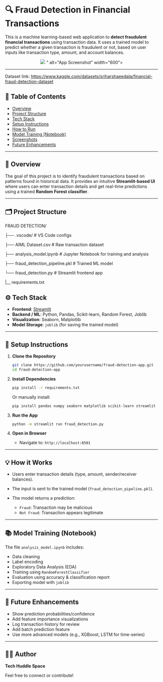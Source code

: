 # 🔍 Fraud Detection in Financial Transactions

This is a machine learning-based web application to **detect fraudulent financial transactions** using transaction data. It uses a trained model to predict whether a given transaction is fraudulent or not, based on user inputs like transaction type, amount, and account balances.

<p align="center">
  <img src="AppLook.png" />
" alt="App Screenshot" width="600">
</p>

---

Dataset link: https://www.kaggle.com/datasets/sriharshaeedala/financial-fraud-detection-dataset
## 📌 Table of Contents

- [Overview](#overview)
- [Project Structure](#project-structure)
- [Tech Stack](#tech-stack)
- [Setup Instructions](#setup-instructions)
- [How to Run](#how-to-run)
- [Model Training (Notebook)](#model-training-notebook)
- [Screenshots](#screenshots)
- [Future Enhancements](#future-enhancements)

---

## 🧾 Overview

The goal of this project is to identify fraudulent transactions based on patterns found in historical data. It provides an intuitive **Streamlit-based UI** where users can enter transaction details and get real-time predictions using a trained **Random Forest classifier**.

---

## 🗂️ Project Structure

FRAUD DETECTION/

├── .vscode/                         # VS Code configs

├── AIML Dataset.csv                # Raw transaction dataset

├── analysis_model.ipynb            # Jupyter Notebook for training and analysis

├── fraud_detection_pipeline.pkl    # Trained ML model

└── fraud_detection.py              # Streamlit frontend app

|__ requirements.txt

## ⚙️ Tech Stack

* **Frontend**: [Streamlit](https://streamlit.io/)
* **Backend / ML**: Python, Pandas, Scikit-learn, Random Forest, Joblib
* **Visualization**: Seaborn, Matplotlib
* **Model Storage**: `joblib` (for saving the trained model)

---

## 🚀 Setup Instructions

1. **Clone the Repository**

   ```bash
   git clone https://github.com/yourusername/fraud-detection-app.git
   cd fraud-detection-app

2. **Install Dependencies**

   ```bash
   pip install -r requirements.txt
   ```

   Or manually install:

   ```bash
   pip install pandas numpy seaborn matplotlib scikit-learn streamlit joblib
   ```

3. **Run the App**

   ```bash
   python -m streamlit run fraud_detection.py
   ```

4. **Open in Browser**

   * Navigate to: `http://localhost:8501`

---

## 💡 How it Works

* Users enter transaction details (type, amount, sender/receiver balances).
* The input is sent to the trained model (`fraud_detection_pipeline.pkl`).
* The model returns a prediction:

  * `Fraud`: Transaction may be malicious
  * `Not Fraud`: Transaction appears legitimate

---

## 📚 Model Training (Notebook)

The file `analysis_model.ipynb` includes:

* Data cleaning
* Label encoding
* Exploratory Data Analysis (EDA)
* Training using `RandomForestClassifier`
* Evaluation using accuracy & classification report
* Exporting model with `joblib`

---

## 🔮 Future Enhancements

* Show prediction probabilities/confidence
* Add feature importance visualizations
* Log transaction history for review
* Add batch prediction feature
* Use more advanced models (e.g., XGBoost, LSTM for time-series)

---

## 👨‍💻 Author

**Tech Huddle Space**

Feel free to connect or contribute!
